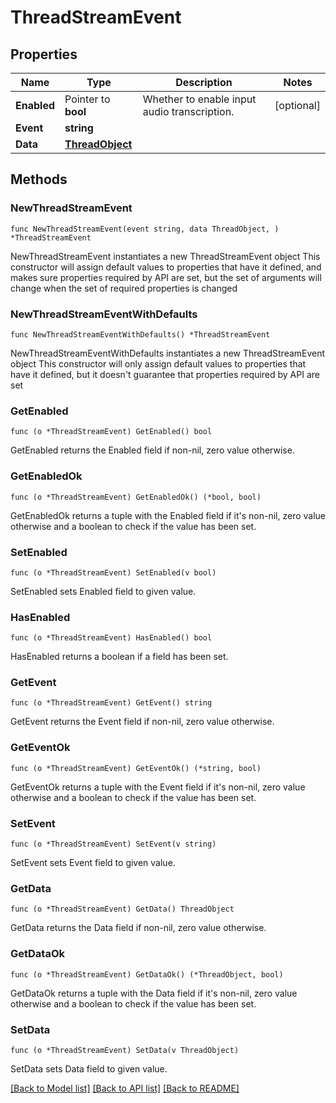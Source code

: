 # ThreadStreamEvent

## Properties

Name | Type | Description | Notes
------------ | ------------- | ------------- | -------------
**Enabled** | Pointer to **bool** | Whether to enable input audio transcription. | [optional] 
**Event** | **string** |  | 
**Data** | [**ThreadObject**](ThreadObject.md) |  | 

## Methods

### NewThreadStreamEvent

`func NewThreadStreamEvent(event string, data ThreadObject, ) *ThreadStreamEvent`

NewThreadStreamEvent instantiates a new ThreadStreamEvent object
This constructor will assign default values to properties that have it defined,
and makes sure properties required by API are set, but the set of arguments
will change when the set of required properties is changed

### NewThreadStreamEventWithDefaults

`func NewThreadStreamEventWithDefaults() *ThreadStreamEvent`

NewThreadStreamEventWithDefaults instantiates a new ThreadStreamEvent object
This constructor will only assign default values to properties that have it defined,
but it doesn't guarantee that properties required by API are set

### GetEnabled

`func (o *ThreadStreamEvent) GetEnabled() bool`

GetEnabled returns the Enabled field if non-nil, zero value otherwise.

### GetEnabledOk

`func (o *ThreadStreamEvent) GetEnabledOk() (*bool, bool)`

GetEnabledOk returns a tuple with the Enabled field if it's non-nil, zero value otherwise
and a boolean to check if the value has been set.

### SetEnabled

`func (o *ThreadStreamEvent) SetEnabled(v bool)`

SetEnabled sets Enabled field to given value.

### HasEnabled

`func (o *ThreadStreamEvent) HasEnabled() bool`

HasEnabled returns a boolean if a field has been set.

### GetEvent

`func (o *ThreadStreamEvent) GetEvent() string`

GetEvent returns the Event field if non-nil, zero value otherwise.

### GetEventOk

`func (o *ThreadStreamEvent) GetEventOk() (*string, bool)`

GetEventOk returns a tuple with the Event field if it's non-nil, zero value otherwise
and a boolean to check if the value has been set.

### SetEvent

`func (o *ThreadStreamEvent) SetEvent(v string)`

SetEvent sets Event field to given value.


### GetData

`func (o *ThreadStreamEvent) GetData() ThreadObject`

GetData returns the Data field if non-nil, zero value otherwise.

### GetDataOk

`func (o *ThreadStreamEvent) GetDataOk() (*ThreadObject, bool)`

GetDataOk returns a tuple with the Data field if it's non-nil, zero value otherwise
and a boolean to check if the value has been set.

### SetData

`func (o *ThreadStreamEvent) SetData(v ThreadObject)`

SetData sets Data field to given value.



[[Back to Model list]](../README.md#documentation-for-models) [[Back to API list]](../README.md#documentation-for-api-endpoints) [[Back to README]](../README.md)


